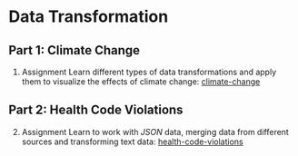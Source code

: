 # Data Transformation

## Part 1: Climate Change

1. <span class="badge badge-primary">Assignment</span> Learn different types of data transformations and apply them to visualize the effects of climate change: [climate-change](/transformation/climate-change)

## Part 2: Health Code Violations

2. <span class="badge badge-primary">Assignment</span> Learn to work with *JSON* data, merging data from different sources and transforming text data: [health-code-violations](/transformation/health-code-violations)
